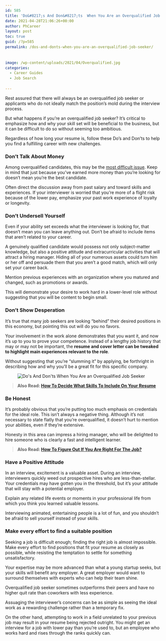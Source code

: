 ```yaml
---
id: 585
title: 'Do&#8217;s And Don&#8217;ts  When You Are an Overqualified Job Seeker'
date: 2021-04-28T21:06:26+00:00
author: PhCareer
layout: post
toc: true
guid: /?p=585
permalink: /dos-and-donts-when-you-are-an-overqualified-job-seeker/


image: /wp-content/uploads/2021/04/Overqualified.jpg
categories:
  - Career Guides
  - Job Search

---
```

Rest assured that there will always be an overqualified job seeker or applicants who do not ideally match the position&#8217;s mold during the interview process.

But what happens if you&#8217;re an overqualified job seeker? It&#8217;s critical to emphasize how and why your skill set will be beneficial to the business, but it can be difficult to do so without seeming too ambitious.

Regardless of how long your resume is, follow these Do&#8217;s and Don&#8217;ts to help you find a fulfilling career with new challenges.

### **Don&#8217;t Talk About Money**

Among overqualified candidates, this may be the [most difficult issue](http://hbr.org/2010/12/the-myth-of-the-overqualified-worker/ar/1). Keep in mind that just because you&#8217;ve earned more money than you&#8217;re looking for doesn&#8217;t mean you&#8217;re the best candidate.

Often direct the discussion away from past salary and toward skills and experiences. If your interviewer is worried that you&#8217;re more of a flight risk because of the lower pay, emphasize your past work experience of loyalty or longevity.

### **Don&#8217;t Undersell Yourself**

Even if your ability set exceeds what the interviewer is looking for, that doesn&#8217;t mean you can leave anything out. Don&#8217;t be afraid to include items that aren&#8217;t related to your career.

A genuinely qualified candidate would possess not only subject-matter knowledge, but also a positive attitude and extracurricular activities that will attract a hiring manager. Hiding all of your numerous assets could turn him or her off and persuade them that you aren&#8217;t a good match, which will only set your career back.

Mention previous experiences with an organization where you matured and changed, such as promotions or awards.

This will demonstrate your desire to work hard in a lower-level role without suggesting that you will be content to begin small.

### **Don&#8217;t Show Desperation**

It&#8217;s true that many job seekers are looking &#8220;behind&#8221; their desired positions in this economy, but pointing this out will do you no favors.

Your involvement in the work alone demonstrates that you want it, and now it&#8217;s up to you to prove your competence. Instead of a lengthy job history that may or may not be important, the **resume and cover letter can be tweaked to highlight main experiences relevant to the role**.

Without suggesting that you&#8217;re &#8220;slumming it&#8221; by applying, be forthright in describing how and why you&#8217;ll be a great fit for this specific company.


<figure class="wp-block-image size-large">

<img loading="lazy" width="610" height="400" src="/wp-content/uploads/2021/04/Overqualified-Job-Seeker.jpg" alt="Do's And Don'ts  When You Are an Overqualified Job Seeker" class="wp-image-586" srcset="/wp-content/uploads/2021/04/Overqualified-Job-Seeker.jpg 610w, /wp-content/uploads/2021/04/Overqualified-Job-Seeker-300x197.jpg 300w" sizes="(max-width: 610px) 100vw, 610px" /> </figure> 

<blockquote class="wp-block-quote">
  <p>
    <strong>Also Read: <a href="/how-to-decide-what-skills-to-include-on-your-resume/">How To Decide What Skills To Include On Your Resume</a></strong>
  </p>
</blockquote>

### **Be Honest**

It&#8217;s probably obvious that you&#8217;re putting too much emphasis on credentials for the ideal role. This isn&#8217;t always a negative thing. Although it&#8217;s not necessary to state flatly that you&#8217;re overqualified, it doesn&#8217;t hurt to mention your abilities, even if they&#8217;re extensive.

Honesty in this area can impress a hiring manager, who will be delighted to hire someone who is clearly a fast and intelligent learner.

<blockquote class="wp-block-quote">
  <p>
    <strong>Also Read: <a href="/how-to-figure-out-if-you-are-right-for-the-job/">How To Figure Out If You Are Right For The Job?</a></strong>
  </p>
</blockquote>

### **Have a Positive Attitude**

In an interview, excitement is a valuable asset. During an interview, interviewers quickly weed out prospective hires who are less-than-stellar. Your credentials may have gotten you in the threshold, but it&#8217;s your attitude that will stay with a potential employer.

Explain any related life events or moments in your professional life from which you think you learned valuable lessons.

Interviewing animated, entertaining people is a lot of fun, and you shouldn&#8217;t be afraid to sell yourself instead of your skills.

### **Make every effort to find a suitable position**

Seeking a job is difficult enough; finding the right job is almost impossible. Make every effort to find positions that fit your resume as closely as possible, while resisting the temptation to settle for something unsatisfactory.

Your expertise may be more advanced than what a young startup seeks, but your skills will benefit any employer. A great employer would want to surround themselves with experts who can help their team shine.

Overqualified job seeker sometimes outperforms their peers and have no higher quit rate than coworkers with less experience.

Assuaging the interviewer&#8217;s concerns can be as simple as seeing the ideal work as a rewarding challenge rather than a temporary fix.

On the other hand, attempting to work in a field unrelated to your previous job may result in your resume being rejected outright. You might get an interview for a job with lower pay than you&#8217;re used to, but an employee who works hard and rises through the ranks quickly can.
